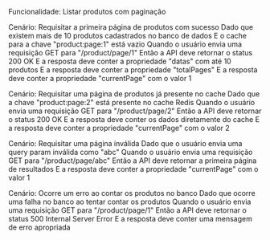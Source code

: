 Funcionalidade: Listar produtos com paginação

  Cenário: Requisitar a primeira página de produtos com sucesso
    Dado que existem mais de 10 produtos cadastrados no banco de dados
    E o cache para a chave "product:page:1" está vazio
    Quando o usuário envia uma requisição GET para "/product/page/1"
    Então a API deve retornar o status 200 OK
    E a resposta deve conter a propriedade "datas" com até 10 produtos
    E a resposta deve conter a propriedade "totalPages"
    E a resposta deve conter a propriedade "currentPage" com o valor 1

  Cenário: Requisitar uma página de produtos já presente no cache
    Dado que a chave "product:page:2" está presente no cache Redis
    Quando o usuário envia uma requisição GET para "/product/page/2"
    Então a API deve retornar o status 200 OK
    E a resposta deve conter os dados diretamente do cache
    E a resposta deve conter a propriedade "currentPage" com o valor 2

  Cenário: Requisitar uma página inválida
    Dado que o usuário envia uma query param inválida como "abc"
    Quando o usuário envia uma requisição GET para "/product/page/abc"
    Então a API deve retornar a primeira página de resultados
    E a resposta deve conter a propriedade "currentPage" com o valor 1

  Cenário: Ocorre um erro ao contar os produtos no banco
    Dado que ocorre uma falha no banco ao tentar contar os produtos
    Quando o usuário envia uma requisição GET para "/product/page/1"
    Então a API deve retornar o status 500 Internal Server Error
    E a resposta deve conter uma mensagem de erro apropriada
